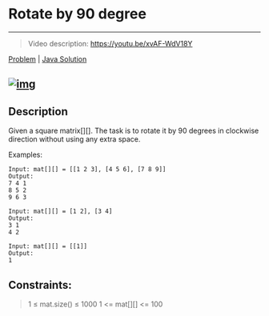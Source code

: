 # Rotate by 90 degree
---
> Video description: https://youtu.be/xvAF-WdV18Y

[Problem](https://www.geeksforgeeks.org/problems/rotate-by-90-degree0356/1) | [Java Solution](./Solution.java)

[![img](https://img.youtube.com/vi/xvAF-WdV18Y/0.jpg)](https://youtu.be/xvAF-WdV18Y)
---

## Description
Given a square matrix[][]. The task is to rotate it by 90 degrees in clockwise direction without using any extra space.

Examples:
```
Input: mat[][] = [[1 2 3], [4 5 6], [7 8 9]]
Output:
7 4 1 
8 5 2
9 6 3
```
```
Input: mat[][] = [1 2], [3 4]
Output:
3 1 
4 2
```
```
Input: mat[][] = [[1]]
Output:
1
```


## Constraints:
>1 ≤ mat.size() ≤ 1000
>1 <= mat[][] <= 100

